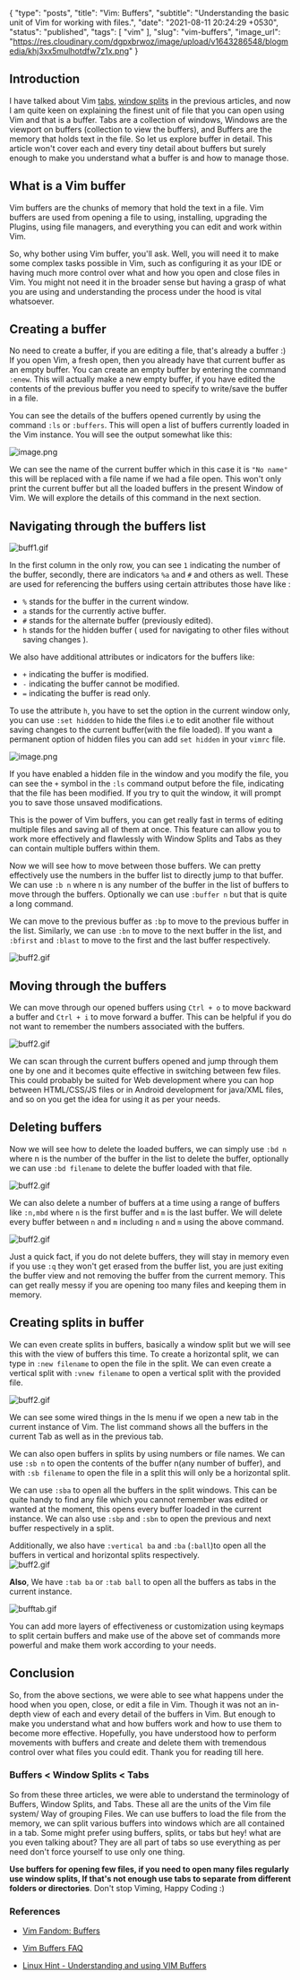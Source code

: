 {
  "type": "posts",
  "title": "Vim: Buffers",
  "subtitle": "Understanding the basic unit of Vim for working with files.",
  "date": "2021-08-11 20:24:29 +0530",
  "status": "published",
  "tags": [
    "vim"
  ],
  "slug": "vim-buffers",
  "image_url": "https://res.cloudinary.com/dgpxbrwoz/image/upload/v1643286548/blogmedia/khj3xx5mulhotdfw7z1x.png"
}

## Introduction


I have talked about Vim [tabs](https://mr-destructive.github.io/techstructive-blog/vim/2021/08/03/Vim-Tabs.html),  [window splits](https://mr-destructive.github.io/techstructive-blog/vim/2021/08/06/Vim-Window-Splits.html)  in the previous articles, and now I am quite keen on explaining the finest unit of file that you can open using Vim and that is a buffer. Tabs are a collection of windows, Windows are the viewport on buffers (collection to view the buffers), and Buffers are the memory that holds text in the file. So let us explore buffer in detail. This article won't cover each and every tiny detail about buffers but surely enough to make you understand what a buffer is and how to manage those.

## What is a Vim buffer

Vim buffers are the chunks of memory that hold the text in a file. Vim buffers are used from opening a file to using, installing, upgrading the Plugins, using file managers, and everything you can edit and work within Vim. 

So, why bother using Vim buffer, you'll ask. Well, you will need it to make some complex tasks possible in Vim, such as configuring it as your IDE or having much more control over what and how you open and close files in Vim. You might not need it in the broader sense but having a grasp of what you are using and understanding the process under the hood is vital whatsoever. 

## Creating a buffer

No need to create a buffer, if you are editing a file, that's already a buffer :) If you open Vim, a fresh open, then you already have that current buffer as an empty buffer. You can create an empty buffer by entering the command `:enew`. This will actually make a new empty buffer, if you have edited the contents of the previous buffer you need to specify to write/save the buffer in a file.

You can see the details of the buffers opened currently by using the command `:ls` or `:buffers`. This will open a list of buffers currently loaded in the Vim instance. You will see the output somewhat like this:

![image.png](https://cdn.hashnode.com/res/hashnode/image/upload/v1628681203173/qSSRrlB2J.png)

We can see the name of the current buffer which in this case it is `"No name"` this will be replaced with a file name if we had a file open. This won't only print the current buffer but all the loaded buffers in the present Window of Vim. We will explore the details of this command in the next section.


## Navigating through the buffers list

![buff1.gif](https://cdn.hashnode.com/res/hashnode/image/upload/v1628681927410/t9DDPbDEs.gif)

In the first column in the only row, you can see `1` indicating the number of the buffer, secondly, there are indicators `%a` and `#` and others as well. These are used for referencing the buffers using certain attributes those have like :

- `%` stands for the buffer in the current window.
- `a` stands for the currently active buffer.
- `#` stands for the alternate buffer (previously edited).
- `h` stands for the hidden buffer ( used for navigating to other files without saving changes ).

We also have additional attributes or indicators for the buffers like:

- `+` indicating the buffer is modified.
- `-` indicating the buffer cannot be modified. 
- `=` indicating the buffer is read only.

To use the attribute `h`, you have to set the option in the current window only, you can use `:set hiddden` to hide the files i.e to edit another file without saving changes to the current buffer(with the file loaded).  If you want a permanent option of hidden files you can add `set hidden` in your `vimrc` file.

![image.png](https://cdn.hashnode.com/res/hashnode/image/upload/v1628683076849/lWQ2ZEj0E.png)

If you have enabled a hidden file in the window and you modify the file, you can see the `+` symbol in the `:ls` command output before the file, indicating that the file has been modified. If you try to quit the window, it will prompt you to save those unsaved modifications.  

This is the power of Vim buffers, you can get really fast in terms of editing multiple files and saving all of them at once. This feature can allow you to work more effectively and flawlessly with Window Splits and Tabs as they can contain multiple buffers within them. 

Now we will see how to move between those buffers. We can pretty effectively use the numbers in the buffer list to directly jump to that buffer. We can use `:b n` where n is any number of the buffer in the list of buffers to move through the buffers. Optionally we can use `:buffer n` but that is quite a long command. 

We can move to the previous buffer as `:bp`  to move to the previous buffer in the list. Similarly, we can use `:bn` to move to the next buffer in the list, and `:bfirst` and `:blast` to move to the first and the last buffer respectively.  

![buff2.gif](https://cdn.hashnode.com/res/hashnode/image/upload/v1628684713072/QzqBC99NV.gif)

## Moving through the buffers

We can move through our opened buffers using `Ctrl + o` to move backward a buffer and `Ctrl + i` to move forward a buffer. This can be helpful if you do not want to remember the numbers associated with the buffers. 

![buff2.gif](https://cdn.hashnode.com/res/hashnode/image/upload/v1628689030442/KNDDAlJpN.gif)

We can scan through the current buffers opened and jump through them one by one and it becomes quite effective in switching between few files. This could probably be suited for Web development where you can hop between HTML/CSS/JS files or in Android development for java/XML files, and so on you get the idea for using it as per your needs.

## Deleting buffers

Now we will see how to delete the loaded buffers, we can simply use `:bd n` where n is the number of the buffer in the list to delete the buffer, optionally we can use `:bd filename` to delete the buffer loaded with that file. 

![buff2.gif](https://cdn.hashnode.com/res/hashnode/image/upload/v1628685481565/m4bBHPf5C.gif)

We can also delete a number of buffers at a time using a range of buffers like `:n,mbd` where `n` is the first buffer and `m` is the last buffer. We will delete every buffer between `n` and `m` including `n` and `m` using the above command. 

![buff2.gif](https://cdn.hashnode.com/res/hashnode/image/upload/v1628685657441/s4rJ_CRRQ.gif)

Just a quick fact, if you do not delete buffers, they will stay in memory even if you use `:q` they won't get erased from the buffer list, you are just exiting the buffer view and not removing the buffer from the current memory. This can get really messy if you are opening too many files and keeping them in memory. 

## Creating splits in buffer

We can even create splits in buffers, basically a window split but we will see this with the view of buffers this time. To create a horizontal split, we can type in `:new filename` to open the file in the split. We can even create a vertical split with `:vnew filename` to open a vertical split with the provided file.  

![buff2.gif](https://cdn.hashnode.com/res/hashnode/image/upload/v1628686386964/O2HhFqaKa2.gif)

We can see some wired things in the ls menu if we open a new tab in the current instance of Vim. The list command shows all the buffers in the current Tab as well as in the previous tab.  

We can also open buffers in splits by using numbers or file names. We can use `:sb n` to open the contents of the buffer n(any number of buffer), and with `:sb filename` to open the file in a split this will only be a horizontal split. 

We can use `:sba` to open all the buffers in the split windows. This can be quite handy to find any file which you cannot remember was edited or wanted at the moment, this opens every buffer loaded in the current instance. We can also use `:sbp` and `:sbn` to open the previous and next buffer respectively in a split. 

Additionally, we also have `:vertical ba` and `:ba` (`:ball`)to open all the buffers in vertical and horizontal splits respectively.  
![buff2.gif](https://cdn.hashnode.com/res/hashnode/image/upload/v1628693311069/5y_xbPho7.gif)

**Also**, We have `:tab ba` or `:tab ball` to open all the buffers as tabs in the current instance. 

![bufftab.gif](https://cdn.hashnode.com/res/hashnode/image/upload/v1628693521966/f1RKu4JwM.gif)

You can add more layers of effectiveness or customization using keymaps to split certain buffers and make use of the above set of commands more powerful and make them work according to your needs.

## Conclusion

So, from the above sections, we were able to see what happens under the hood when you open, close, or edit a file in Vim. Though it was not an in-depth view of each and every detail of the buffers in Vim. But enough to make you understand what and how buffers work and how to use them to become more effective. Hopefully, you have understood how to perform movements with buffers and create and delete them with tremendous control over what files you could edit. Thank you for reading till here.   

### Buffers < Window Splits < Tabs

So from these three articles, we were able to understand the terminology of Buffers, Window Splits, and Tabs. These all are the units of the Vim file system/ Way of grouping Files. We can use buffers to load the file from the memory, we can split various buffers into windows which are all contained in a tab. Some might prefer using buffers, splits, or tabs but hey! what are you even talking about? They are all part of tabs so use everything as per need don't force yourself to use only one thing. 

**Use buffers for opening few files, if you need to open many files regularly use window splits, If that's not enough use tabs to separate from different folders or directories**. Don't stop Viming, Happy Coding :)

### References

- [Vim Fandom: Buffers](https://vim.fandom.com/wiki/Buffers)

- [Vim Buffers FAQ](https://vim.fandom.com/wiki/Vim_buffer_FAQ)

- [Linux Hint - Understanding and using VIM Buffers ](https://linuxhint.com/how_vim_buffers_work/)
